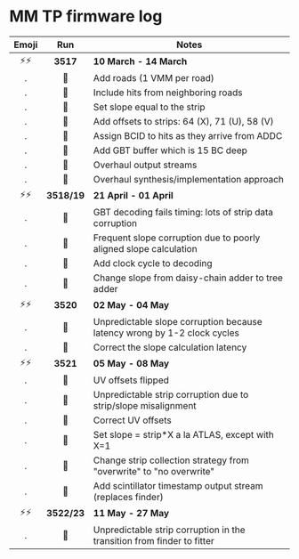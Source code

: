 MM TP firmware log
==================

Emoji      | Run         | Notes
:---------:| :---------: | -------
:zap::zap: | **3517**    | **10 March - 14 March**
.          | :wrench:    | Add roads (1 VMM per road)
.          | :wrench:    | Include hits from neighboring roads
.          | :wrench:    | Set slope equal to the strip
.          | :wrench:    | Add offsets to strips: 64 (X), 71 (U), 58 (V)
.          | :wrench:    | Assign BCID to hits as they arrive from ADDC
.          | :wrench:    | Add GBT buffer which is 15 BC deep
.          | :wrench:    | Overhaul output streams
.          | :wrench:    | Overhaul synthesis/implementation approach
:zap::zap: | **3518/19** | **21 April - 01 April**
.          | :ant:       | GBT decoding fails timing: lots of strip data corruption
.          | :ant:       | Frequent slope corruption due to poorly aligned slope calculation
.          | :wrench:    | Add clock cycle to decoding
.          | :wrench:    | Change slope from daisy-chain adder to tree adder
:zap::zap: | **3520**    | **02 May - 04 May**
.          | :ant:       | Unpredictable slope corruption because latency wrong by 1-2 clock cycles
.          | :wrench:    | Correct the slope calculation latency
:zap::zap: | **3521**    | **05 May - 08 May**
.          | :ant:       | UV offsets flipped
.          | :ant:       | Unpredictable strip corruption due to strip/slope misalignment
.          | :wrench:    | Correct UV offsets
.          | :wrench:    | Set slope = strip*X a la ATLAS, except with X=1
.          | :wrench:    | Change strip collection strategy from "overwrite" to "no overwrite"
.          | :wrench:    | Add scintillator timestamp output stream (replaces finder)
:zap::zap: | **3522/23** | **11 May - 27 May**
.          | :ant:       | Unpredictable strip corruption in the transition from finder to fitter

